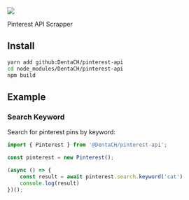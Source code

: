 <head>
    <a href="https://github.com/DentaCH/dxtstd-bot">
        <img src="/../../../../DentaCH/assets-repo/blob/master/pinterest-api/banner.jpg"> </img>
    </a>
</head>
<body>

Pinterest API Scrapper
## Install
```bash
yarn add github:DentaCH/pinterest-api
cd node_modules/DentaCH/pinterest-api
npm build
```

## Example
### Search Keyword
Search for pinterest pins by keyword:
```typescript
import { Pinterest } from '@DentaCH/pinterest-api';

const pinterest = new Pinterest();

(async () => {
    const result = await pinterest.search.keyword('cat')
    console.log(result)
})();
```

</body>
